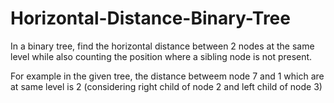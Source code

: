 # Horizontal-Distance-Binary-Tree

In a binary tree, find the horizontal distance between 2 nodes at the same level while also counting the position where a sibling node is not present.


For example in the given tree, the distance betweem node 7 and 1 which are at same level is 2 (considering right child of node 2 and left child of node 3)
